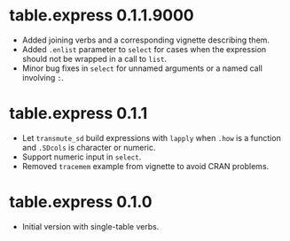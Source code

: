 # table.express 0.1.1.9000

- Added joining verbs and a corresponding vignette describing them.
- Added `.enlist` parameter to `select` for cases when the expression should not be wrapped in a
  call to `list`.
- Minor bug fixes in `select` for unnamed arguments or a named call involving `:`.

# table.express 0.1.1

- Let `transmute_sd` build expressions with `lapply` when `.how` is a function and `.SDcols` is
  character or numeric.
- Support numeric input in `select`.
- Removed `tracemem` example from vignette to avoid CRAN problems.

# table.express 0.1.0

- Initial version with single-table verbs.
